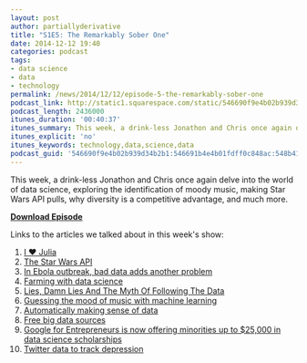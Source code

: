 ```yaml
---
layout: post
author: partiallyderivative
title: "S1E5: The Remarkably Sober One"
date: 2014-12-12 19:40
categories: podcast
tags:
- data science
- data
- technology
permalink: /news/2014/12/12/episode-5-the-remarkably-sober-one
podcast_link: http://static1.squarespace.com/static/546690f9e4b02b939d34b2b1/546691b4e4b01fdff0c848ac/548b42bfe4b0f6f3aa1ec086/1418412735069/Partially_Derivative_Episode_5.mp3
podcast_length: 2436000
itunes_duration: '00:40:37'
itunes_summary: This week, a drink-less Jonathon and Chris once again delve into the world of data science, exploring the identification of moody music, making Star Wars API pulls, why diversity is a competitive advantage, and much more.
itunes_explicit: 'no'
itunes_keywords: technology,data,science,data
podcast_guid: '546690f9e4b02b939d34b2b1:546691b4e4b01fdff0c848ac:548b4115e4b0a6f211d7d08e'
---
```


This week, a drink-less Jonathon and Chris once again delve into the
world of data science, exploring the identification of moody music,
making Star Wars API pulls, why diversity is a competitive advantage,
and much more.

[**Download Episode**](http://static1.squarespace.com/static/546690f9e4b02b939d34b2b1/546691b4e4b01fdff0c848ac/548b42bfe4b0f6f3aa1ec086/1418412735069/Partially_Derivative_Episode_5.mp3)

Links to the articles we talked about in this week's show:

1.  [I ♥
Julia](http://technology.stitchfix.com/blog/2014/12/04/i-heart-julia/)
2.  [The Star Wars API](http://swapi.co/)
3.  [In Ebola outbreak, bad data adds another
problem](http://news.yahoo.com/ebola-outbreak-bad-data-adds-another-problem-151611194.html)
4.  [Farming with data
science](http://m.fastcoexist.com/3039267/farm2050-silicon-valleys-attempt-at-cashing-in-on-the-new-farming-revolution)
5.  [Lies, Damn Lies And The Myth Of Following The
Data](http://techcrunch.com/2014/12/06/lies-damn-lies-and-the-myth-of-following-the-data/)
6.  [Guessing the mood of music with machine
learning](http://sebastianraschka.com/Articles/2014_musicmood.html)
7.  [Automatically making sense of
data](http://googleresearch.blogspot.com/2014/12/automatically-making-sense-of-data.html)
8.  [Free big data
sources](https://www.linkedin.com/today/post/article/20141210080103-64875646-the-free-big-data-sources-everyone-should-know)
9.  [Google for Entrepreneurs is now offering minorities up to \$25,000
in data science
scholarships](http://venturebeat.com/2014/12/09/google-for-entrepreneurs-galvanize/)
10. [Twitter data to track
depression](http://m.huffpost.com/us/entry/6302006)
